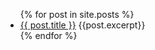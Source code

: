<ul>
  {% for post in site.posts %}
    <li>
      <a href="{{ post.url }}">{{ post.title }}</a>
      {{post.excerpt}}
    </li>
  {% endfor %}
</ul>
